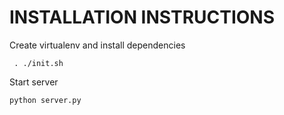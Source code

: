 # INSTALLATION INSTRUCTIONS


Create virtualenv and install dependencies
```
 . ./init.sh
```


Start server
```
python server.py
```
